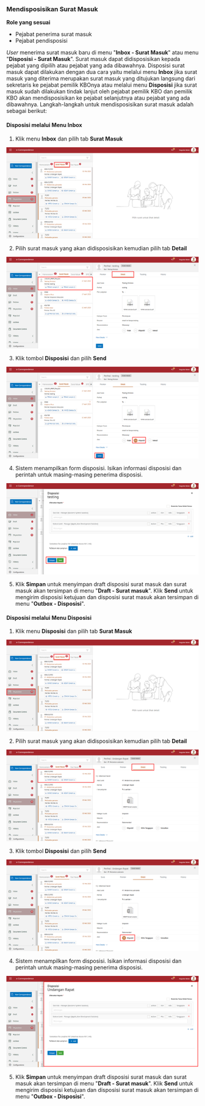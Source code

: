 ### **Mendisposisikan Surat Masuk**

**Role yang sesuai**

-   Pejabat penerima surat masuk
-   Pejabat pendisposisi

_User_ menerima surat masuk baru di menu "**Inbox - Surat Masuk**" atau menu "**Disposisi - Surat Masuk**". Surat masuk dapat didisposisikan kepada pejabat yang dipilih atau pejabat yang ada dibawahnya. Disposisi surat masuk dapat dilakukan dengan dua cara yaitu melalui menu **Inbox** jika surat masuk yang diterima merupakan surat masuk yang ditujukan langsung dari sekretaris ke pejabat pemilik KBOnya atau melalui menu **Disposisi** jika surat masuk sudah dilakukan tindak lanjut oleh pejabat pemilik KBO dan pemilik KBO akan mendisposisikan ke pejabat selanjutnya atau pejabat yang ada dibawahnya. Langkah-langkah untuk mendisposisikan surat masuk adalah sebagai berikut:


####   **Disposisi melalui Menu Inbox**

1.    Klik menu **Inbox** dan pilih tab **Surat Masuk**

![gambar](SC_SuratMasuk/SM23.png)

2.    Pilih surat masuk yang akan didisposisikan kemudian pilih tab **Detail**

![gambar](SC_SuratMasuk/SM25.png)

3.    Klik tombol **Disposisi** dan pilih **Send**

![gambar](SC_SuratMasuk/SM26.png)

4.    Sistem menampilkan form disposisi. Isikan informasi disposisi dan perintah untuk masing-masing penerima disposisi.

![gambar](SC_SuratMasuk/SM27.png)

5.    Klik **Simpan** untuk menyimpan draft disposisi surat masuk dan surat masuk akan tersimpan di menu "**Draft - Surat masuk**". Klik **Send** untuk mengirim disposisi ketujuan dan disposisi surat masuk akan tersimpan di menu "**Outbox - Disposisi**".


####   **Disposisi melalui Menu Disposisi**

1.    Klik menu **Disposisi** dan pilih tab **Surat Masuk**

![gambar](SC_SuratMasuk/SM28.png)

2.    Pilih surat masuk yang akan didisposisikan kemudian pilih tab **Detail**

![gambar](SC_SuratMasuk/SM29.png)

3.    Klik tombol **Disposisi** dan pilih **Send**

![gambar](SC_SuratMasuk/SM30.png)

4.    Sistem menampilkan form disposisi. Isikan informasi disposisi dan perintah untuk masing-masing penerima disposisi.

![gambar](SC_SuratMasuk/SM31.png)

5.    Klik **Simpan** untuk menyimpan draft disposisi surat masuk dan surat masuk akan tersimpan di menu "**Draft - Surat masuk**". Klik **Send** untuk mengirim disposisi ketujuan dan disposisi surat masuk akan tersimpan di menu "**Outbox - Disposisi**".

